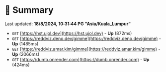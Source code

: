 # 📖 Summary
Last updated: **18/8/2024, 10:31:44 PG "Asia/Kuala_Lumpur"**

- `GET` [https://hst.ujol.dev](https://hst.ujol.dev) - **Up** (872ms)
- `GET` [https://reddviz.deno.dev/gimme](https://reddviz.deno.dev/gimme) - **Up** (1485ms)
- `GET` [https://reddviz.amar.kim/gimme](https://reddviz.amar.kim/gimme) - **Up** (2066ms)
- `GET` [https://dumb.onrender.com](https://dumb.onrender.com) - **Up** (424ms)
